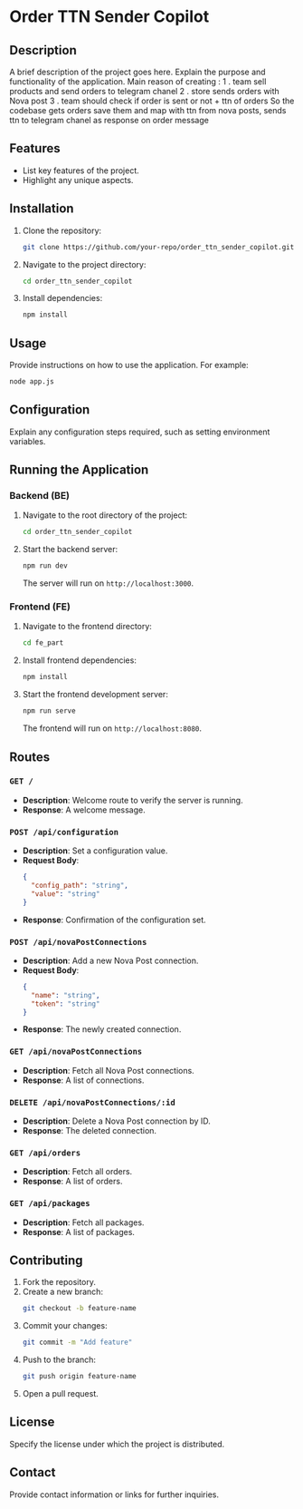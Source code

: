 # Order TTN Sender Copilot

## Description
A brief description of the project goes here. Explain the purpose and functionality of the application.
Main reason of creating :
  1 . team sell products and send orders to telegram chanel
  2 . store sends orders with Nova post
  3 . team should check if order is sent or not + ttn of orders
  So the codebase gets orders save them and map with ttn from nova posts, sends ttn to telegram chanel as response on order message

## Features
- List key features of the project.
- Highlight any unique aspects.

## Installation
1. Clone the repository:
   ```bash
   git clone https://github.com/your-repo/order_ttn_sender_copilot.git
   ```
2. Navigate to the project directory:
   ```bash
   cd order_ttn_sender_copilot
   ```
3. Install dependencies:
   ```bash
   npm install
   ```

## Usage
Provide instructions on how to use the application. For example:
```bash
node app.js
```

## Configuration
Explain any configuration steps required, such as setting environment variables.

## Running the Application
### Backend (BE)
1. Navigate to the root directory of the project:
   ```bash
   cd order_ttn_sender_copilot
   ```
2. Start the backend server:
   ```bash
   npm run dev
   ```
   The server will run on `http://localhost:3000`.

### Frontend (FE)
1. Navigate to the frontend directory:
   ```bash
   cd fe_part
   ```
2. Install frontend dependencies:
   ```bash
   npm install
   ```
3. Start the frontend development server:
   ```bash
   npm run serve
   ```
   The frontend will run on `http://localhost:8080`.

## Routes
### `GET /`
- **Description**: Welcome route to verify the server is running.
- **Response**: A welcome message.

### `POST /api/configuration`
- **Description**: Set a configuration value.
- **Request Body**:
  ```json
  {
    "config_path": "string",
    "value": "string"
  }
  ```
- **Response**: Confirmation of the configuration set.

### `POST /api/novaPostConnections`
- **Description**: Add a new Nova Post connection.
- **Request Body**:
  ```json
  {
    "name": "string",
    "token": "string"
  }
  ```
- **Response**: The newly created connection.

### `GET /api/novaPostConnections`
- **Description**: Fetch all Nova Post connections.
- **Response**: A list of connections.

### `DELETE /api/novaPostConnections/:id`
- **Description**: Delete a Nova Post connection by ID.
- **Response**: The deleted connection.

### `GET /api/orders`
- **Description**: Fetch all orders.
- **Response**: A list of orders.

### `GET /api/packages`
- **Description**: Fetch all packages.
- **Response**: A list of packages.

## Contributing
1. Fork the repository.
2. Create a new branch:
   ```bash
   git checkout -b feature-name
   ```
3. Commit your changes:
   ```bash
   git commit -m "Add feature"
   ```
4. Push to the branch:
   ```bash
   git push origin feature-name
   ```
5. Open a pull request.

## License
Specify the license under which the project is distributed.

## Contact
Provide contact information or links for further inquiries.
